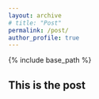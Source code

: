 ```yaml
---
layout: archive
# title: "Post"
permalink: /post/
author_profile: true
---
```

{% include base_path %}

## This is the post
